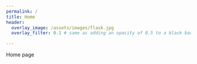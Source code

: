 ```yaml
---
permalink: /
title: Home
header:
  overlay_image: /assets/images/flask.jpg
  overlay_filter: 0.1 # same as adding an opacity of 0.5 to a black background

---
```


Home page
